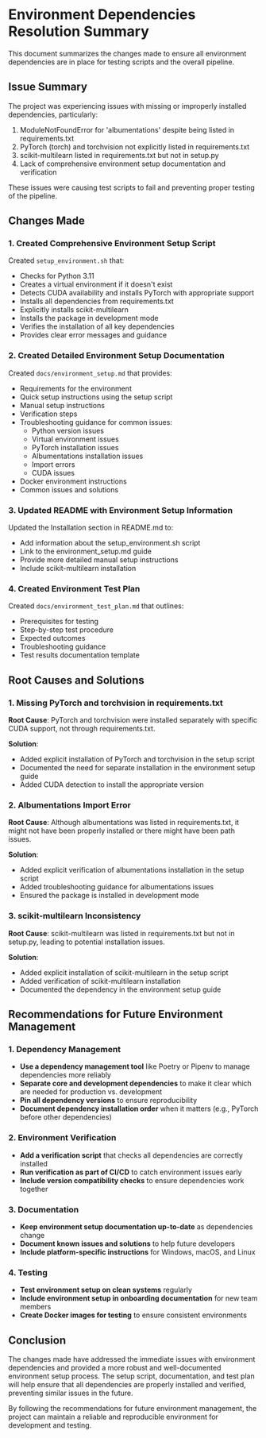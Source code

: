 # Environment Dependencies Resolution Summary

This document summarizes the changes made to ensure all environment dependencies are in place for testing scripts and the overall pipeline.

## Issue Summary

The project was experiencing issues with missing or improperly installed dependencies, particularly:

1. ModuleNotFoundError for 'albumentations' despite being listed in requirements.txt
2. PyTorch (torch) and torchvision not explicitly listed in requirements.txt
3. scikit-multilearn listed in requirements.txt but not in setup.py
4. Lack of comprehensive environment setup documentation and verification

These issues were causing test scripts to fail and preventing proper testing of the pipeline.

## Changes Made

### 1. Created Comprehensive Environment Setup Script

Created `setup_environment.sh` that:
- Checks for Python 3.11
- Creates a virtual environment if it doesn't exist
- Detects CUDA availability and installs PyTorch with appropriate support
- Installs all dependencies from requirements.txt
- Explicitly installs scikit-multilearn
- Installs the package in development mode
- Verifies the installation of all key dependencies
- Provides clear error messages and guidance

### 2. Created Detailed Environment Setup Documentation

Created `docs/environment_setup.md` that provides:
- Requirements for the environment
- Quick setup instructions using the setup script
- Manual setup instructions
- Verification steps
- Troubleshooting guidance for common issues:
  - Python version issues
  - Virtual environment issues
  - PyTorch installation issues
  - Albumentations installation issues
  - Import errors
  - CUDA issues
- Docker environment instructions
- Common issues and solutions

### 3. Updated README with Environment Setup Information

Updated the Installation section in README.md to:
- Add information about the setup_environment.sh script
- Link to the environment_setup.md guide
- Provide more detailed manual setup instructions
- Include scikit-multilearn installation

### 4. Created Environment Test Plan

Created `docs/environment_test_plan.md` that outlines:
- Prerequisites for testing
- Step-by-step test procedure
- Expected outcomes
- Troubleshooting guidance
- Test results documentation template

## Root Causes and Solutions

### 1. Missing PyTorch and torchvision in requirements.txt

**Root Cause**: PyTorch and torchvision were installed separately with specific CUDA support, not through requirements.txt.

**Solution**: 
- Added explicit installation of PyTorch and torchvision in the setup script
- Documented the need for separate installation in the environment setup guide
- Added CUDA detection to install the appropriate version

### 2. Albumentations Import Error

**Root Cause**: Although albumentations was listed in requirements.txt, it might not have been properly installed or there might have been path issues.

**Solution**:
- Added explicit verification of albumentations installation in the setup script
- Added troubleshooting guidance for albumentations issues
- Ensured the package is installed in development mode

### 3. scikit-multilearn Inconsistency

**Root Cause**: scikit-multilearn was listed in requirements.txt but not in setup.py, leading to potential installation issues.

**Solution**:
- Added explicit installation of scikit-multilearn in the setup script
- Added verification of scikit-multilearn installation
- Documented the dependency in the environment setup guide

## Recommendations for Future Environment Management

### 1. Dependency Management

- **Use a dependency management tool** like Poetry or Pipenv to manage dependencies more reliably
- **Separate core and development dependencies** to make it clear which are needed for production vs. development
- **Pin all dependency versions** to ensure reproducibility
- **Document dependency installation order** when it matters (e.g., PyTorch before other dependencies)

### 2. Environment Verification

- **Add a verification script** that checks all dependencies are correctly installed
- **Run verification as part of CI/CD** to catch environment issues early
- **Include version compatibility checks** to ensure dependencies work together

### 3. Documentation

- **Keep environment setup documentation up-to-date** as dependencies change
- **Document known issues and solutions** to help future developers
- **Include platform-specific instructions** for Windows, macOS, and Linux

### 4. Testing

- **Test environment setup on clean systems** regularly
- **Include environment setup in onboarding documentation** for new team members
- **Create Docker images for testing** to ensure consistent environments

## Conclusion

The changes made have addressed the immediate issues with environment dependencies and provided a more robust and well-documented environment setup process. The setup script, documentation, and test plan will help ensure that all dependencies are properly installed and verified, preventing similar issues in the future.

By following the recommendations for future environment management, the project can maintain a reliable and reproducible environment for development and testing.